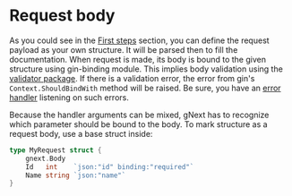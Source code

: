 # Request body

As you could see in the [First steps](../../first-steps/) section, you can define the request payload as your own structure.
It will be parsed then to fill the documentation. When request is made, its body is bound to the given structure using gin-binding module.
This implies body validation using the [validator package](https://github.com/go-playground/validator).
If there is a validation error, the error from gin's `Context.ShouldBindWith` method will be raised. Be sure, you have an [error handler](../error-handling/) listening on such errors.

Because the handler arguments can be mixed, gNext has to recognize which parameter should be bound to the body.
To mark structure as a request body, use a base struct inside:

```go
type MyRequest struct {
	gnext.Body
    Id   int    `json:"id" binding:"required"`
    Name string `json:"name"`
}
```
